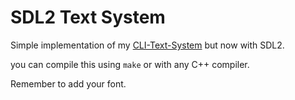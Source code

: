 # SDL2 Text System

Simple implementation of my [CLI-Text-System](https://github.com/AndresZbz/CLI-Text-system) but now with SDL2.

you can compile this using ```make``` or with any C++ compiler.

Remember to add your font.